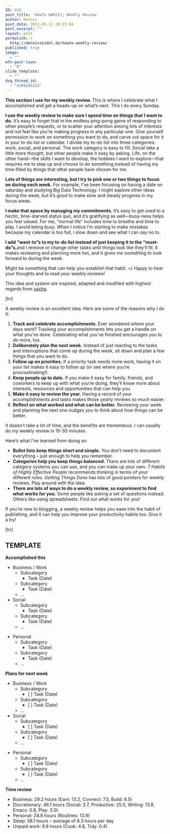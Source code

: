 ```yaml
---
ID: 635
post_title: 'HowTo &#8211; Weekly Review'
author: Dennis
post_date: 2013-05-11 20:25:04
post_excerpt: ""
layout: post
permalink: >
  http://dennisseidel.de/howto-weekly-review/
published: true
image:
  - ""
mfn-post-love:
  - "0"
slide_template:
  - ""
dsq_thread_id:
  - "4169144153"
---
```

<strong>This section I use for my weekly review. </strong>This is where I celebrate what I accomplished and get a heads-up on what’s next. This I do every Sunday.

<strong>I use the weekly review to make sure I spend time on things that I want to do.</strong> It’s easy to forget that in the endless ping-pong game of responding to other people’s requests, or to scatter your attention among lots of interests and not feel like you’re making progress in any particular one. Give yourself permission to work on something you want to do, and carve out space for it in your to-do list or calendar. I divide my to-do list into three categories: work, social, and personal. The work category is easy to fill. Social take a little more thought, but other people make it easy by asking. Life, on the other hand—the skills I want to develop, the hobbies I want to explore—that requires me to step up and <em>choose</em> to do something instead of having my time filled by things that other people have chosen for me.

<strong>Lots of things are interesting, but I try to pick one or two things to focus on during each week.</strong> For example, I’ve been focusing on having a date on saturday and studying Big Data Technology. I might explore other ideas during the week, but it’s good to make slow and steady progress in my focus areas.

<strong>I make that space by managing my commitments. </strong>It’s easy to get used to a hectic, time-starved status quo, and it’s gratifying as well—busy-ness helps you feel valued. For me, “normal life” includes time to breathe and time to play. I avoid being <em>busy. W</em>hen I notice I’m starting to make mistakes because my calendar is too full, I slow down and see what I can say no to.

<strong>I add “want-to”s to my to-do list instead of just keeping it to the “must-do”s,</strong>and I remove or change other tasks until things look like they’ll fit. It makes reviewing and planning more fun, and it gives me something to look forward to during the week.

Might be something that can help you establish that habit. =) Happy to hear your thoughts and to read your weekly reviews!

This idea and system are inspired, adapted and modified with highest regards from <a href="http://sachachua.com/blog/2013/05/use-the-weekly-review-to-give-yourself-permission-to-do-things-you-want-to-do/?shareadraft=baba24781_518acf034b036">sacha</a>.

[hr]

A weekly review is an excellent idea. Here are some of the reasons why I do it:
<ol>
	<li><strong>Track and celebrate accomplishments. </strong>Ever wondered where your days went? Tracking your accomplishments lets you get a handle on what you’ve done. Celebrating what you’ve finished encourages you to do more, too.</li>
	<li><strong>Deliberately plan the next week.</strong> Instead of just reacting to the tasks and interruptions that come up during the week, sit down and plan a few things that <em>you</em> want to do.</li>
	<li><strong>Follow up on priorities.</strong> If a priority task needs more work, having it on your list makes it easy to follow up (or see where you’re procrastinating!).</li>
	<li><strong>Keep people up to date. </strong>If you make it easy for family, friends, and coworkers to keep up with what you’re doing, they’ll know more about interests, resources and opportunities that can help you.</li>
	<li><strong>Make it easy to review the year.</strong> Having a record of your accomplishments and tasks makes those yearly reviews so much easier.</li>
	<li><strong>Reflect on what worked and what can be better.</strong> Reviewing your week and planning the next one nudges you to think about how things can be better.</li>
</ol>
It doesn’t take a lot of time, and the benefits are tremendous. I can usually do my weekly review in 15-30 minutes.

Here’s what I’ve learned from doing so:
<ul>
	<li><strong>Bullet lists keep things short and simple.</strong> You don’t need to document everything – just enough to help you remember.</li>
	<li><strong>Categories help you keep things balanced. </strong>There are lots of different category systems you can use, and you can make up your own. <em>7 Habits of Highly Effective People</em> recommends thinking in terms of your different roles. <em>Getting Things Done</em> has lots of good pointers for weekly reviews. Play around with the idea.</li>
	<li><strong>There are lots of ways to do a weekly review, so experiment to find what works for you.</strong> Some people like asking a set of questions instead. Others like using spreadsheets. Find out what works for you!</li>
</ul>
If you’re new to blogging, a weekly review helps you ease into the habit of publishing, and it can help you improve your productivity habits too. Give it a try!

[hr]
<h2>TEMPLATE</h2>
<b>Accomplished this </b>
<ul>
	<li>Business / Work
<ul>
	<li>Subcategory
<ul>
	<li>Task (Date)</li>
</ul>
</li>
	<li>Subcategory
<ul>
	<li>Task (Date)</li>
</ul>
</li>
	<li>...</li>
</ul>
</li>
	<li>Social
<ul>
	<li>Subcategory
<ul>
	<li>Task (Date)</li>
</ul>
</li>
	<li>Subcategory
<ul>
	<li>Task (Date)</li>
</ul>
</li>
	<li>...</li>
</ul>
</li>
</ul>
<ul>
	<li>Personal
<ul>
	<li>Subcategory
<ul>
	<li>Task (Date)</li>
</ul>
</li>
	<li>Subcategory
<ul>
	<li>Task (Date)</li>
</ul>
</li>
	<li>...</li>
</ul>
</li>
</ul>
<b>Plans for next week</b>
<ul>
	<li>Business / Work
<ul>
	<li>Subcategory
<ul>
	<li>[ ] Task (Date)</li>
</ul>
</li>
	<li>Subcategory
<ul>
	<li>[ ] Task (Date)</li>
</ul>
</li>
	<li>...</li>
</ul>
</li>
	<li>Social
<ul>
	<li>Subcategory
<ul>
	<li>[ ] Task (Date)</li>
</ul>
</li>
	<li>Subcategory
<ul>
	<li>[ ] Task (Date)</li>
</ul>
</li>
	<li>...</li>
</ul>
</li>
</ul>
<ul>
	<li>Personal
<ul>
	<li>Subcategory
<ul>
	<li>[ ] Task (Date)</li>
</ul>
</li>
	<li>Subcategory
<ul>
	<li>[ ] Task (Date)</li>
</ul>
</li>
	<li>...</li>
</ul>
</li>
</ul>
<b>Time review</b>
<ul>
	<li>Business: 29.2 hours (Earn: 13.2, Connect: 7.5, Build: 8.5)</li>
	<li>Discretionary: 46.1 hours (Social: 3.7, Productive: 25.0, Writing: 13.8, Emacs: 0.8, Play: 3.0)</li>
	<li>Personal: 24.8 hours (Routines: 13.9)</li>
	<li>Sleep: 58.1 hours – average of 8.3 hours per day</li>
	<li>Unpaid work: 9.8 hours (Cook: 4.8, Tidy: 0.4)</li>
</ul>